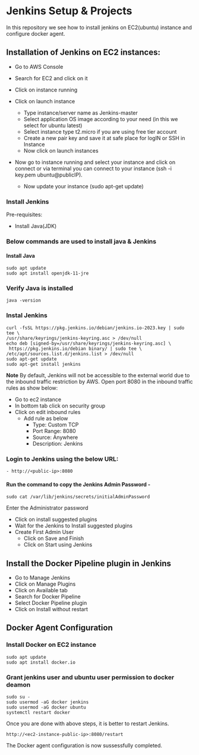# Jenkins Setup & Projects
In this repository we see how to install jenkins on EC2(ubuntu) instance and configure docker agent.

## Installation of Jenkins on EC2 instances:
 - Go to AWS Console
 - Search for EC2 and click on it
 - Click on instance running
 - Click on launch instance

    - Type instance/server name as Jenkins-master
    - Select application OS image according to your need (in this we select for ubuntu latest)
    - Select instance type t2.micro if you are using free tier account 
    - Create a new pair key and save it at safe place for logIN or SSH in Instance
    - Now click on launch instances
 - Now go to instance running and select your instance and click on connect or via terminal you can connect to your instance (ssh -i 
  key.pem ubuntu@publicIP).
    - Now update your instance (sudo apt-get update)

### Install Jenkins
 Pre-requisites:
 - Install Java(JDK)

### Below commands are used to install java & Jenkins
 #### Install Java
    sudo apt update
    sudo apt install openjdk-11-jre
 ### Verify Java is installed
    java -version
 ### Instal Jenkins
    curl -fsSL https://pkg.jenkins.io/debian/jenkins.io-2023.key | sudo tee \
    /usr/share/keyrings/jenkins-keyring.asc > /dev/null
    echo deb [signed-by=/usr/share/keyrings/jenkins-keyring.asc] \
     https://pkg.jenkins.io/debian binary/ | sudo tee \
    /etc/apt/sources.list.d/jenkins.list > /dev/null
    sudo apt-get update
    sudo apt-get install jenkins

**Note** By default, Jenkins will not be accessible to the external world due to the inbound traffic restriction by AWS. Open port 8080 in the inbound traffic rules as show below:

 - Go to ec2 instance
 - In bottom tab click on security group
 - Click on edit inbound rules
    - Add rule as below
        - Type: Custom TCP
        - Port Range: 8080
        - Source: Anywhere
        - Description: Jenkins

### Login to Jenkins using the below URL:
    - http://<public-ip>:8080
#### Run the command to copy the Jenkins Admin Password -    
    sudo cat /var/lib/jenkins/secrets/initialAdminPassword 

Enter the Administrator password
 - Click on install suggested plugins
 - Wait for the Jenkins to Install suggested plugins
 - Create First Admin User
    - Click on Save and Finish
    - Click on Start using Jenkins

## Install the Docker Pipeline plugin in Jenkins
 - Go to Manage Jenkins
 - Click on Manage Plugins
 - Click on Available tab
 - Search for Docker Pipeline
 - Select Docker Pipeline plugin
 - Click on Install without restart

 ## Docker Agent Configuration

 ### Install Docker on EC2 instance
    sudo apt update
    sudo apt install docker.io

 ### Grant jenkins user and ubuntu user permission to docker deamon
    sudo su -
    sudo usermod -aG docker jenkins
    sudo usermod -aG docker ubuntu
    systemctl restart docker

Once you are done with above steps, it is better to restart Jenkins.

    http://<ec2-instance-public-ip>:8080/restart

The Docker agent configuration is now sussessfully completed.

